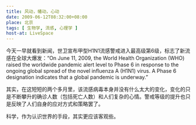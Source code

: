 ```yaml
---
title: 风动，幡动，心动
date: 2009-06-12T08:32:00+08:00
place: 北京
tags: [ 生物学, 流感, 心理学 ]
host-at: LiveSpace
---
```

今天一早就看到新闻，世卫宣布甲型H1N1流感警戒进入最高级第6级，标志了新流感在全球大爆发：“On June 11, 2009, the World Health Organization (WHO) raised the worldwide pandemic alert level to Phase 6 in response to the ongoing global spread of the novel influenza A (H1N1) virus. A Phase 6 designation indicates that a global pandemic is underway.”

其实，在这短短的两个多月里，该流感病毒本身并没有什么太大的变化，变化的只是不断攀升的确诊人数（包括死亡人数）和人们复杂的心情。警戒等级的提升也只是反映了人们自身的应对方式和策略罢了。

科学，作为认识世界的手段，其实更应该客观些。
